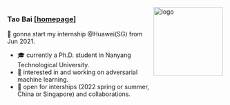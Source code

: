 <!--
**tao-bai/tao-bai** is a ✨ _special_ ✨ repository because its `README.md` (this file) appears on your GitHub profile.

Here are some ideas to get you started:

- 🔭 I’m currently working on ...
- 🌱 I’m currently learning ...
- 👯 I’m looking to collaborate on ...
- 🤔 I’m looking for help with ...
- 💬 Ask me about ...
- 📫 How to reach me: ...
- 😄 Pronouns: ...
- ⚡ Fun fact: ...
-->
<img src="https://github-readme-stats.vercel.app/api?username=tao-bai&show_icons=true&theme=vue-dark" alt="logo" height="160" align="right" style="margin: 5px; margin-bottom: 20px;" />

### Tao Bai [[homepage](https://tao-bai.github.io/)]
:star2: gonna start my internship @Huawei(SG) from Jun 2021.

- :mortar_board: currently a Ph.D. student in Nanyang Technological University.
- :hammer: interested in and working on adversarial machine learning.
- :raised_hands: open for interships (2022 spring or summer, China or Singapore) and collaborations.

